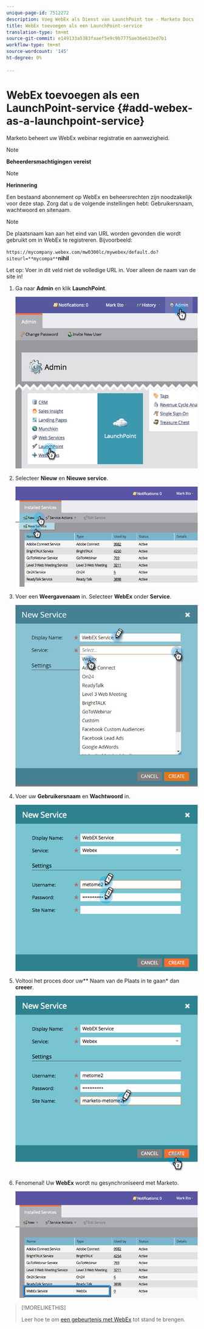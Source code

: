 ```yaml
---
unique-page-id: 7512272
description: Voeg WebEx als Dienst van LaunchPoint toe - Marketo Docs - de Documentatie van het Product
title: WebEx toevoegen als een LaunchPoint-service
translation-type: tm+mt
source-git-commit: e149133a5383faaef5e9c9b7775ae36e633ed7b1
workflow-type: tm+mt
source-wordcount: '145'
ht-degree: 0%

---
```



# WebEx toevoegen als een LaunchPoint-service {#add-webex-as-a-launchpoint-service}

Marketo beheert uw WebEx webinar registratie en aanwezigheid.

>[!NOTE]
>
>**Beheerdersmachtigingen vereist**

>[!NOTE]
>
>**Herinnering**
>
>Een bestaand abonnement op WebEx en beheersrechten zijn noodzakelijk voor deze stap. Zorg dat u de volgende instellingen hebt: Gebruikersnaam, wachtwoord en sitenaam.

>[!NOTE]
>
>De plaatsnaam kan aan het eind van URL worden gevonden die wordt gebruikt om in WebEx te registreren. Bijvoorbeeld:
>
>`https://mycompany.webex.com/mw0300lc/mywebex/default.do?siteurl=**mycompa**`**nihil**
>
>Let op: Voer in dit veld niet de volledige URL in. Voer alleen de naam van de site in!

1. Ga naar **Admin** en klik **LaunchPoint**.

   ![](assets/image2015-4-23-11-3a20-3a43.png)

1. Selecteer **Nieuw** en **Nieuwe service**.

   ![](assets/webex-new-service.png)

1. Voer een **Weergavenaam** in. Selecteer **WebEx** onder **Service**.

   ![](assets/new-service-webex.png)

1. Voer uw **Gebruikersnaam** en **Wachtwoord** in.

   ![](assets/image2015-4-24-18-3a56-3a56.png)

1. Voltooi het proces door uw** Naam van de Plaats in te gaan* dan **creeer**.

   ![](assets/image2015-4-24-18-3a58-3a43.png)

1. Fenomenal! Uw **WebEx** wordt nu gesynchroniseerd met Marketo.

   ![](assets/webex.png)

>[!MORELIKETHIS]
>
>Leer hoe te om [een gebeurtenis met WebEx](../../../product-docs/demand-generation/events/create-an-event/create-an-event-with-webex.md) tot stand te brengen.

